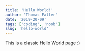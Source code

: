 ```yaml
---
title: 'Hello World!'
author: 'Thomas Faller'
date: '2019-20-09'
tags: ['coding', 'noob']
slug: 'hello-world'
---
```


This is a classic Hello World page :)
